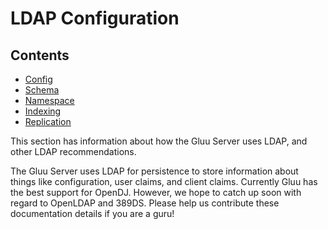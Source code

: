 # LDAP Configuration

## Contents

- [Config](./config.md)
- [Schema](./schema.md)
- [Namespace](./namespace.md)
- [Indexing](./indexing.md)
- [Replication](./replication.md)

This section has information about how the Gluu Server uses LDAP, and other LDAP recommendations.

The Gluu Server uses LDAP for persistence to store information about things like configuration,
user claims, and client claims. Currently Gluu has the best support for OpenDJ. However, we
hope to catch up soon with regard to OpenLDAP and 389DS. Please help us contribute these
documentation details if you are a guru!

